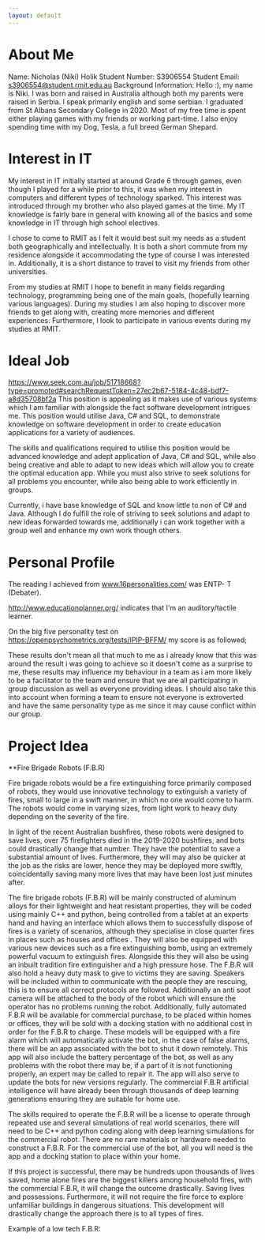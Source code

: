 ```yaml
---
layout: default
---
```

# About Me

Name: Nicholas (Niki) Holik 
Student Number: S3906554 
Student Email: s3906554@student.rmit.edu.au
Background Information: Hello :), my name is Niki. I was born and raised in Australia although both my parents were raised in Serbia. I speak primarily english and some serbian. I graduated from St Albans Secondary College in 2020. Most of my free time is spent either playing games with my friends or working part-time. I also enjoy spending time with my Dog, Tesla, a full breed German Shepard.


# Interest in IT
My interest in IT initially started at around Grade 6 through games, even though I played for a while prior to this, it was when my interest in computers and different types of technology sparked. This interest was introduced through my brother who also played games at the time. My IT knowledge is fairly bare in general with knowing all of the basics and some knowledge in IT through high school electives. 

I chose to come to RMIT as I felt it would best suit my needs as a student both geographically and intellectually. It is both a short commute from my residence alongside it accommodating the type of course I was interested in. Additionally, it is a short distance to travel to visit my friends from other universities.  

From my studies at RMIT I hope to benefit in many fields regarding technology, programming being one of the main goals, (hopefully learning various languages). During my studies I am also hoping to discover more friends to get along with, creating more memories and different experiences. Furthermore, I look to participate in various events during my studies at RMIT. 


# Ideal Job
https://www.seek.com.au/job/51718668?type=promoted#searchRequestToken=27ec2b67-5184-4c48-bdf7-a8d35708bf2a 
This position is appealing as it makes use of various systems which I am familiar with alongside the fact software development intrigues me. This position would utilise Java, C# and SQL, to demonstrate knowledge on software development in order to create education applications for a variety of audiences. 
 
The skills and qualifications required to utilise this position would be advanced knowledge and adept application of Java, C# and SQL, while also being creative and able to adapt to new ideas which will allow you to create the optimal education app. While you must also strive to seek solutions for all problems you encounter, while also being able to work efficiently in groups. 

Currently, i have base knowledge of SQL and know little to non of C# and Java. Although I do fulfill the role of striving to seek solutions and adapt to new ideas forwarded towards me, additionally i can work together with a group well and enhance my own work though others. 


# Personal Profile

The reading I achieved from www.16personalities.com/ was ENTP- T (Debater).

http://www.educationplanner.org/ indicates that I'm an auditory/tactile learner. 

On the big five personality test on https://openpsychometrics.org/tests/IPIP-BFFM/  my score is as followed;


These results don't mean all that much to me as i already know that this was around the result i was going to achieve so it doesn't come as a surprise to me, these results may influence my behaviour in a team as i am more likely to be a facilitator to the team and ensure that we are all participating in group discussion as well as everyone providing ideas. I should also take this into account when forming a team to ensure not everyone is extroverted and have the same personality type as me since it may cause conflict within our group.
# Project Idea
**Fire Brigade Robots (F.B.R)
 
Fire brigade robots would be a fire extinguishing force primarily composed of robots, they would use innovative technology to extinguish a variety of fires, small to large in a swift manner, in which no one would come to harm. The robots would come in varying sizes, from light work to heavy duty depending on the severity of the fire. 

In light of the recent Australian bushfires, these robots were designed to save lives, over 75 firefighters died in the 2019-2020 bushfires, and bots could drastically change that number. They have the potential to save a substantial amount of lives. Furthermore, they will may also be quicker at the job as the risks are lower, hence they may be deployed more swiftly, coincidentally saving many more lives that may have been lost just minutes after. 

The fire brigade robots (F.B.R) will be mainly constructed of aluminum alloys for their lightweight and heat resistant properties, they will be coded using mainly C++ and python, being controlled from a tablet at an experts hand and having an interface which allows them to successfully dispose of fires is a variety of scenarios, although they specialise in close quarter fires in places such as houses and offices . They will also be equipped with various new devices such as a fire extinguishing bomb, using an extremely powerful vacuum to extinguish fires. Alongside this they will also be using an inbuilt tradition fire extinguisher and a high pressure hose. The F.B.R will also hold a heavy duty mask to give to victims they are saving. Speakers will be included within to communicate with the people they are rescuing, this is to ensure all correct protocols are followed. Additionally an anti soot camera will be attached to the body of the robot which will ensure the operator has no problems running the robot. Additionally, fully automated F.B.R will be available for commercial purchase, to be placed within homes or offices, they will be sold with a docking station with no additional cost in order for the F.B.R to charge. These models will be equipped with a fire alarm which will automatically activate the bot, in the case of false alarms, there will be an app associated with the bot to shut it down remotely. This app will also include the battery percentage of the bot, as well as any problems with the robot there may be, if a part of it is not functioning properly, an expert may be called to repair it. The app will also serve to update the bots for new versions regularly. The commercial F.B.R artificial intelligence will have already been through thousands of deep learning generations ensuring they are suitable for home use.

The skills required to operate the F.B.R will be a license to operate through repeated use and several simulations of real world scenarios, there will need to be C++ and python coding along with deep learning simulations for the commercial robot. There are no rare materials or hardware needed to construct a F.B.R. For the commercial use of the bot, all you will need is the app and a docking station to place within your home. 

If this project is successful, there may be hundreds upon thousands of lives saved, home alone fires are the biggest killers among household fires, with the commercial F.B.R, it will change the outcome drastically. Saving lives and possessions. Furthermore, it will not require the fire force to explore unfamiliar buildings in dangerous situations. This development will drastically change the approach there is to all types of fires. 

Example of a low tech F.B.R:




